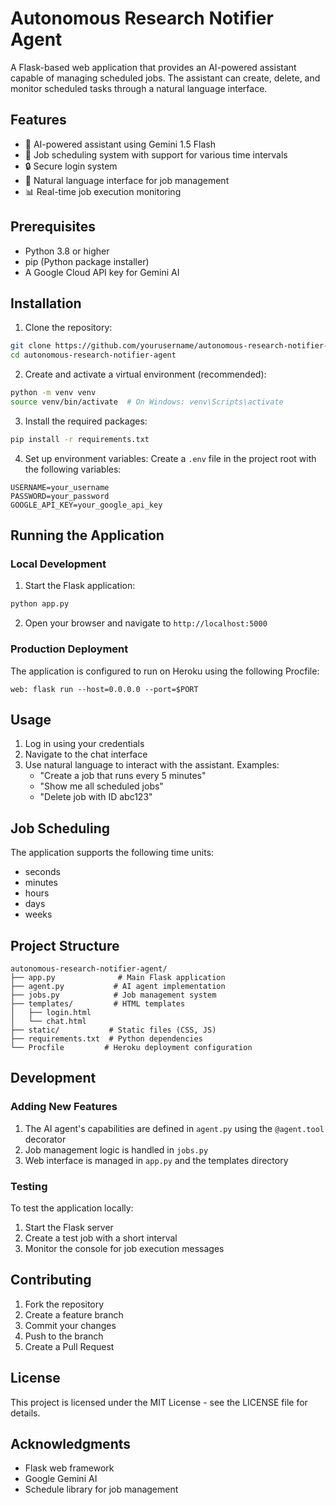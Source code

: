 # Autonomous Research Notifier Agent

A Flask-based web application that provides an AI-powered assistant capable of managing scheduled jobs. The assistant can create, delete, and monitor scheduled tasks through a natural language interface.

## Features

- 🤖 AI-powered assistant using Gemini 1.5 Flash
- 📅 Job scheduling system with support for various time intervals
- 🔒 Secure login system
- 💬 Natural language interface for job management
- 📊 Real-time job execution monitoring

## Prerequisites

- Python 3.8 or higher
- pip (Python package installer)
- A Google Cloud API key for Gemini AI

## Installation

1. Clone the repository:
```bash
git clone https://github.com/yourusername/autonomous-research-notifier-agent.git
cd autonomous-research-notifier-agent
```

2. Create and activate a virtual environment (recommended):
```bash
python -m venv venv
source venv/bin/activate  # On Windows: venv\Scripts\activate
```

3. Install the required packages:
```bash
pip install -r requirements.txt
```

4. Set up environment variables:
Create a `.env` file in the project root with the following variables:
```env
USERNAME=your_username
PASSWORD=your_password
GOOGLE_API_KEY=your_google_api_key
```

## Running the Application

### Local Development

1. Start the Flask application:
```bash
python app.py
```

2. Open your browser and navigate to `http://localhost:5000`

### Production Deployment

The application is configured to run on Heroku using the following Procfile:
```
web: flask run --host=0.0.0.0 --port=$PORT
```

## Usage

1. Log in using your credentials
2. Navigate to the chat interface
3. Use natural language to interact with the assistant. Examples:
   - "Create a job that runs every 5 minutes"
   - "Show me all scheduled jobs"
   - "Delete job with ID abc123"

## Job Scheduling

The application supports the following time units:
- seconds
- minutes
- hours
- days
- weeks

## Project Structure

```
autonomous-research-notifier-agent/
├── app.py              # Main Flask application
├── agent.py           # AI agent implementation
├── jobs.py            # Job management system
├── templates/         # HTML templates
│   ├── login.html
│   └── chat.html
├── static/           # Static files (CSS, JS)
├── requirements.txt  # Python dependencies
└── Procfile         # Heroku deployment configuration
```

## Development

### Adding New Features

1. The AI agent's capabilities are defined in `agent.py` using the `@agent.tool` decorator
2. Job management logic is handled in `jobs.py`
3. Web interface is managed in `app.py` and the templates directory

### Testing

To test the application locally:
1. Start the Flask server
2. Create a test job with a short interval
3. Monitor the console for job execution messages

## Contributing

1. Fork the repository
2. Create a feature branch
3. Commit your changes
4. Push to the branch
5. Create a Pull Request

## License

This project is licensed under the MIT License - see the LICENSE file for details.

## Acknowledgments

- Flask web framework
- Google Gemini AI
- Schedule library for job management 